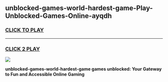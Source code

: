 
## unblocked-games-world-hardest-game-Play-Unblocked-Games-Online-ayqdh
<h3>
<a href="https://premium76.site?title=unblocked-games-world-hardest-game&ref=25A">CLICK TO PLAY</a></h3>
<hr>

<h3>
<a href="https://premium76.site?title=unblocked-games-world-hardest-game&ref=25A">CLICK 2 PLAY</a>
  
</h3>

<a href="https://premium76.site?title=unblocked-games-world-hardest-game&ref=25A"><img src="https://clearcache.store/games.png"></a>


**unblocked-games-world-hardest-game games unblocked: Your Gateway to Fun and Accessible Online Gaming**
